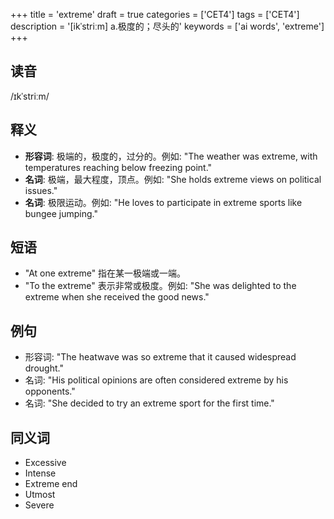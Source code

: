 +++
title = 'extreme'
draft = true
categories = ['CET4']
tags = ['CET4']
description = '[ikˈstriːm] a.极度的；尽头的'
keywords = ['ai words', 'extreme']
+++

## 读音
/ɪkˈstriːm/

## 释义
- **形容词**: 极端的，极度的，过分的。例如: "The weather was extreme, with temperatures reaching below freezing point."
- **名词**: 极端，最大程度，顶点。例如: "She holds extreme views on political issues."
- **名词**: 极限运动。例如: "He loves to participate in extreme sports like bungee jumping."

## 短语
- "At one extreme" 指在某一极端或一端。
- "To the extreme" 表示非常或极度。例如: "She was delighted to the extreme when she received the good news."

## 例句
- 形容词: "The heatwave was so extreme that it caused widespread drought."
- 名词: "His political opinions are often considered extreme by his opponents."
- 名词: "She decided to try an extreme sport for the first time."

## 同义词
- Excessive
- Intense
- Extreme end
- Utmost
- Severe
